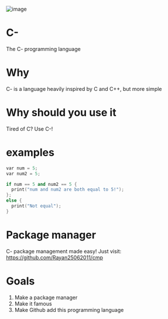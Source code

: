 ![image](https://user-images.githubusercontent.com/101386337/216001801-f7f64f67-6841-4d39-ab9c-7f2cc66970c6.jpeg) 


# C-
The C- programming language

# Why
C- is a language heavily inspired by C and C++, but more simple

# Why should you use it
Tired of C? Use C-!

# examples
```cpp
var num = 5;
var num2 = 5;

if num == 5 and num2 == 5 {
  print("num and num2 are both equal to 5!");
};
else {
  print("Not equal");
}
```
# Package manager
C- package management made easy! Just visit: https://github.com/Rayan25062011/cmp

# Goals
1. Make a package manager
2. Make it famous
3. Make Github add this programming language
